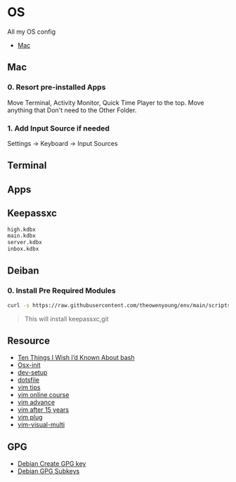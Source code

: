# OS

All my OS config

- [Mac](./mac.md)

## Mac


### 0. Resort pre-installed Apps

Move Terminal, Activity Monitor, Quick Time Player to the top. Move anything that Don't need to the Other Folder.

### 1. Add Input Source if needed

Settings -> Keyboard -> Input Sources



## Terminal


## Apps

## Keepassxc

```bash
high.kdbx
main.kdbx
server.kdbx
inbox.kdbx  
````

## Deiban


### 0. Install Pre Required Modules

```bash
curl -s https://raw.githubusercontent.com/theowenyoung/env/main/scripts/0-install-pre-required-modules-for-debian.sh | bash -s
```

> This will install keepassxc,git

## Resource

- [Ten Things I Wish I’d Known About bash](https://zwischenzugs.com/2018/01/06/ten-things-i-wish-id-known-about-bash/)
- [Osx-init](https://github.com/why-jay/osx-init)
- [dev-setup](https://github.com/donnemartin/dev-setup)
- [dotsfile](https://github.com/mathiasbynens/dotfiles/tree/master)
- [vim tips](https://docs.oracle.com/cd/E19253-01/806-7612/editorvi-43/index.html)
- [vim online course](https://www.vim.so)
- [vim advance](https://thevaluable.dev/vim-advanced/)
- [vim after 15 years](https://statico.github.io/vim3.html)
- [vim plug](https://github.com/junegunn/vim-plug)
- [vim-visual-multi](https://github.com/mg979/vim-visual-multi)

## GPG


- [Debian Create GPG key](https://keyring.debian.org/creating-key.html)
- [Debian GPG Subkeys](https://wiki.debian.org/Subkeys?action=show&redirect=subkeys)
